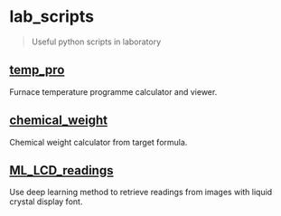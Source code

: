 # lab_scripts
> Useful python scripts in laboratory

## [temp_pro](https://github.com/Lei-Lei-alpha/lab_scripts/tree/main/temp_prog)
Furnace temperature programme calculator and viewer.

## [chemical_weight](https://github.com/Lei-Lei-alpha/lab_scripts/tree/main/chemical_weight)
Chemical weight calculator from target formula.

## [ML_LCD_readings](https://github.com/Lei-Lei-alpha/lab_scripts/tree/main/ML_LCD_readings)
Use deep learning method to retrieve readings from images with liquid crystal display font.
